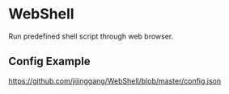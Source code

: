 WebShell
========

Run predefined shell script through web browser.

Config Example
--------------
<https://github.com/jijinggang/WebShell/blob/master/config.json>
